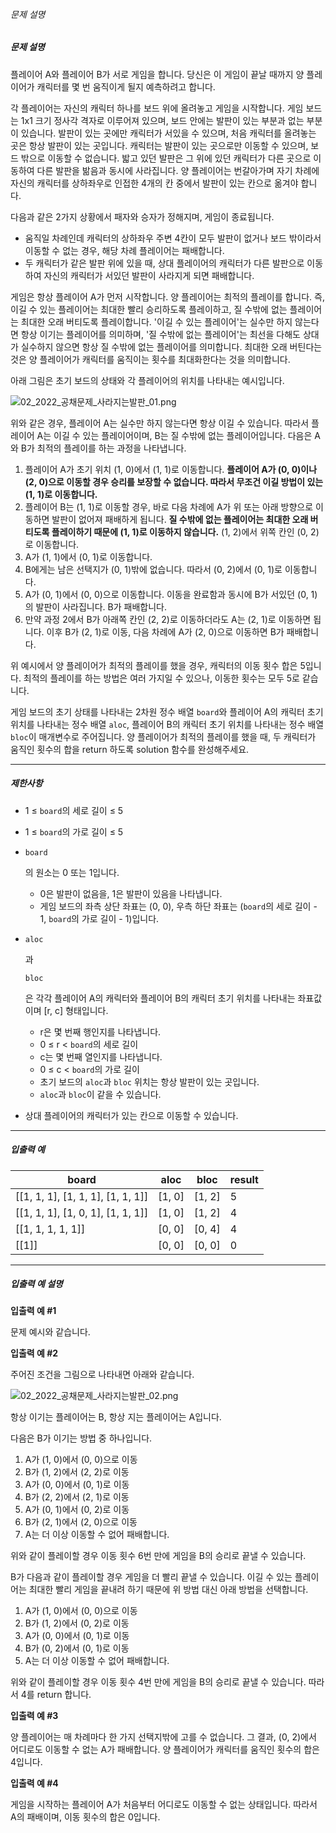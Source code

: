 ###### 문제 설명

##### 문제 설명

플레이어 A와 플레이어 B가 서로 게임을 합니다. 당신은 이 게임이 끝날 때까지 양 플레이어가 캐릭터를 몇 번 움직이게 될지 예측하려고 합니다.

각 플레이어는 자신의 캐릭터 하나를 보드 위에 올려놓고 게임을 시작합니다. 게임 보드는 1x1 크기 정사각 격자로 이루어져 있으며, 보드 안에는 발판이 있는 부분과 없는 부분이 있습니다. 발판이 있는 곳에만 캐릭터가 서있을 수 있으며, 처음 캐릭터를 올려놓는 곳은 항상 발판이 있는 곳입니다. 캐릭터는 발판이 있는 곳으로만 이동할 수 있으며, 보드 밖으로 이동할 수 없습니다. 밟고 있던 발판은 그 위에 있던 캐릭터가 다른 곳으로 이동하여 다른 발판을 밞음과 동시에 사라집니다. 양 플레이어는 번갈아가며 자기 차례에 자신의 캐릭터를 상하좌우로 인접한 4개의 칸 중에서 발판이 있는 칸으로 옮겨야 합니다.

다음과 같은 2가지 상황에서 패자와 승자가 정해지며, 게임이 종료됩니다.

- 움직일 차례인데 캐릭터의 상하좌우 주변 4칸이 모두 발판이 없거나 보드 밖이라서 이동할 수 없는 경우, 해당 차례 플레이어는 패배합니다.
- 두 캐릭터가 같은 발판 위에 있을 때, 상대 플레이어의 캐릭터가 다른 발판으로 이동하여 자신의 캐릭터가 서있던 발판이 사라지게 되면 패배합니다.

게임은 항상 플레이어 A가 먼저 시작합니다. 양 플레이어는 최적의 플레이를 합니다. 즉, 이길 수 있는 플레이어는 최대한 빨리 승리하도록 플레이하고, 질 수밖에 없는 플레이어는 최대한 오래 버티도록 플레이합니다. '이길 수 있는 플레이어'는 실수만 하지 않는다면 항상 이기는 플레이어를 의미하며, '질 수밖에 없는 플레이어'는 최선을 다해도 상대가 실수하지 않으면 항상 질 수밖에 없는 플레이어를 의미합니다. 최대한 오래 버틴다는 것은 양 플레이어가 캐릭터를 움직이는 횟수를 최대화한다는 것을 의미합니다.

아래 그림은 초기 보드의 상태와 각 플레이어의 위치를 나타내는 예시입니다.

![02_2022_공채문제_사라지는발판_01.png](https://grepp-programmers.s3.ap-northeast-2.amazonaws.com/files/production/f6c72518-3c10-467e-a2c4-ecbe418c1dd4/02_2022_%E1%84%80%E1%85%A9%E1%86%BC%E1%84%8E%E1%85%A2%E1%84%86%E1%85%AE%E1%86%AB%E1%84%8C%E1%85%A6_%E1%84%89%E1%85%A1%E1%84%85%E1%85%A1%E1%84%8C%E1%85%B5%E1%84%82%E1%85%B3%E1%86%AB%E1%84%87%E1%85%A1%E1%86%AF%E1%84%91%E1%85%A1%E1%86%AB_01.png)

위와 같은 경우, 플레이어 A는 실수만 하지 않는다면 항상 이길 수 있습니다. 따라서 플레이어 A는 이길 수 있는 플레이어이며, B는 질 수밖에 없는 플레이어입니다. 다음은 A와 B가 최적의 플레이를 하는 과정을 나타냅니다.

1. 플레이어 A가 초기 위치 (1, 0)에서 (1, 1)로 이동합니다. **플레이어 A가 (0, 0)이나 (2, 0)으로 이동할 경우 승리를 보장할 수 없습니다. 따라서 무조건 이길 방법이 있는 (1, 1)로 이동합니다.**
2. 플레이어 B는 (1, 1)로 이동할 경우, 바로 다음 차례에 A가 위 또는 아래 방향으로 이동하면 발판이 없어져 패배하게 됩니다. **질 수밖에 없는 플레이어는 최대한 오래 버티도록 플레이하기 때문에 (1, 1)로 이동하지 않습니다.** (1, 2)에서 위쪽 칸인 (0, 2)로 이동합니다.
3. A가 (1, 1)에서 (0, 1)로 이동합니다.
4. B에게는 남은 선택지가 (0, 1)밖에 없습니다. 따라서 (0, 2)에서 (0, 1)로 이동합니다.
5. A가 (0, 1)에서 (0, 0)으로 이동합니다. 이동을 완료함과 동시에 B가 서있던 (0, 1)의 발판이 사라집니다. B가 패배합니다.
6. 만약 과정 2에서 B가 아래쪽 칸인 (2, 2)로 이동하더라도 A는 (2, 1)로 이동하면 됩니다. 이후 B가 (2, 1)로 이동, 다음 차례에 A가 (2, 0)으로 이동하면 B가 패배합니다.

위 예시에서 양 플레이어가 최적의 플레이를 했을 경우, 캐릭터의 이동 횟수 합은 5입니다. 최적의 플레이를 하는 방법은 여러 가지일 수 있으나, 이동한 횟수는 모두 5로 같습니다.

게임 보드의 초기 상태를 나타내는 2차원 정수 배열 `board`와 플레이어 A의 캐릭터 초기 위치를 나타내는 정수 배열 `aloc`, 플레이어 B의 캐릭터 초기 위치를 나타내는 정수 배열 `bloc`이 매개변수로 주어집니다. 양 플레이어가 최적의 플레이를 했을 때, 두 캐릭터가 움직인 횟수의 합을 return 하도록 solution 함수를 완성해주세요.

------

##### 제한사항

- 1 ≤ `board`의 세로 길이 ≤ 5

- 1 ≤ `board`의 가로 길이 ≤ 5

- ```
  board
  ```

  의 원소는 0 또는 1입니다.

  - 0은 발판이 없음을, 1은 발판이 있음을 나타냅니다.
  - 게임 보드의 좌측 상단 좌표는 (0, 0), 우측 하단 좌표는 (`board`의 세로 길이 - 1, `board`의 가로 길이 - 1)입니다.

- ```
  aloc
  ```

  과

   

  ```
  bloc
  ```

  은 각각 플레이어 A의 캐릭터와 플레이어 B의 캐릭터 초기 위치를 나타내는 좌표값이며 [r, c] 형태입니다.

  - r은 몇 번째 행인지를 나타냅니다.
  - 0 ≤ r < `board`의 세로 길이
  - c는 몇 번째 열인지를 나타냅니다.
  - 0 ≤ c < `board`의 가로 길이
  - 초기 보드의 `aloc`과 `bloc` 위치는 항상 발판이 있는 곳입니다.
  - `aloc`과 `bloc`이 같을 수 있습니다.

- 상대 플레이어의 캐릭터가 있는 칸으로 이동할 수 있습니다.

------

##### 입출력 예

| board                             | aloc   | bloc   | result |
| --------------------------------- | ------ | ------ | ------ |
| [[1, 1, 1], [1, 1, 1], [1, 1, 1]] | [1, 0] | [1, 2] | 5      |
| [[1, 1, 1], [1, 0, 1], [1, 1, 1]] | [1, 0] | [1, 2] | 4      |
| [[1, 1, 1, 1, 1]]                 | [0, 0] | [0, 4] | 4      |
| [[1]]                             | [0, 0] | [0, 0] | 0      |

------

##### 입출력 예 설명

**입출력 예 #1**

문제 예시와 같습니다.

**입출력 예 #2**

주어진 조건을 그림으로 나타내면 아래와 같습니다.

![02_2022_공채문제_사라지는발판_02.png](https://grepp-programmers.s3.ap-northeast-2.amazonaws.com/files/production/0319028e-d27c-42d1-b048-027c1ba6a2c7/02_2022_%E1%84%80%E1%85%A9%E1%86%BC%E1%84%8E%E1%85%A2%E1%84%86%E1%85%AE%E1%86%AB%E1%84%8C%E1%85%A6_%E1%84%89%E1%85%A1%E1%84%85%E1%85%A1%E1%84%8C%E1%85%B5%E1%84%82%E1%85%B3%E1%86%AB%E1%84%87%E1%85%A1%E1%86%AF%E1%84%91%E1%85%A1%E1%86%AB_02.png)

항상 이기는 플레이어는 B, 항상 지는 플레이어는 A입니다.

다음은 B가 이기는 방법 중 하나입니다.

1. A가 (1, 0)에서 (0, 0)으로 이동
2. B가 (1, 2)에서 (2, 2)로 이동
3. A가 (0, 0)에서 (0, 1)로 이동
4. B가 (2, 2)에서 (2, 1)로 이동
5. A가 (0, 1)에서 (0, 2)로 이동
6. B가 (2, 1)에서 (2, 0)으로 이동
7. A는 더 이상 이동할 수 없어 패배합니다.

위와 같이 플레이할 경우 이동 횟수 6번 만에 게임을 B의 승리로 끝낼 수 있습니다.

B가 다음과 같이 플레이할 경우 게임을 더 빨리 끝낼 수 있습니다. 이길 수 있는 플레이어는 최대한 빨리 게임을 끝내려 하기 때문에 위 방법 대신 아래 방법을 선택합니다.

1. A가 (1, 0)에서 (0, 0)으로 이동
2. B가 (1, 2)에서 (0, 2)로 이동
3. A가 (0, 0)에서 (0, 1)로 이동
4. B가 (0, 2)에서 (0, 1)로 이동
5. A는 더 이상 이동할 수 없어 패배합니다.

위와 같이 플레이할 경우 이동 횟수 4번 만에 게임을 B의 승리로 끝낼 수 있습니다. 따라서 4를 return 합니다.

**입출력 예 #3**

양 플레이어는 매 차례마다 한 가지 선택지밖에 고를 수 없습니다. 그 결과, (0, 2)에서 어디로도 이동할 수 없는 A가 패배합니다. 양 플레이어가 캐릭터를 움직인 횟수의 합은 4입니다.

**입출력 예 #4**

게임을 시작하는 플레이어 A가 처음부터 어디로도 이동할 수 없는 상태입니다. 따라서 A의 패배이며, 이동 횟수의 합은 0입니다.
